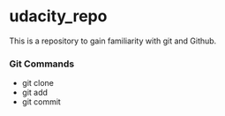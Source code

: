 # udacity_repo
This is a repository to gain familiarity with git and Github.

### Git Commands
* git clone
* git add
* git commit
